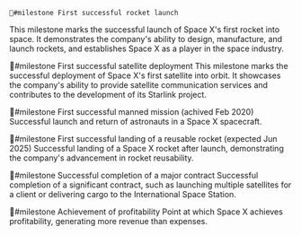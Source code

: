     🏁#milestone First successful rocket launch
This milestone marks the successful launch of Space X's first rocket into space. It demonstrates the company's ability to design, manufacture, and launch rockets, and establishes Space X as a player in the space industry.

🏁#milestone First successful satellite deployment
This milestone marks the successful deployment of Space X's first satellite into orbit. It showcases the company's ability to provide satellite communication services and contributes to the development of its Starlink project.

🏁#milestone First successful manned mission (achived Feb 2020)
Successful launch and return of astronauts in a Space X spacecraft.

🏁#milestone First successful landing of a reusable rocket (expected Jun 2025)
Successful landing of a Space X rocket after launch, demonstrating the company's advancement in rocket reusability.

🏁#milestone Successful completion of a major contract
Successful completion of a significant contract, such as launching multiple satellites for a client or delivering cargo to the International Space Station.

🏁#milestone Achievement of profitability
Point at which Space X achieves profitability, generating more revenue than expenses.



